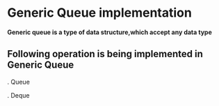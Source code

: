 # Generic Queue implementation

**Generic queue is a type of data  structure,which accept any data type**

## Following operation is being implemented in Generic Queue

. Queue

. Deque







